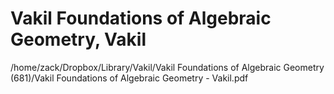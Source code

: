 # Vakil Foundations of Algebraic Geometry, Vakil

/home/zack/Dropbox/Library/Vakil/Vakil Foundations of Algebraic Geometry (681)/Vakil Foundations of Algebraic Geometry - Vakil.pdf

